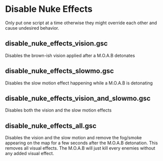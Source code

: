 # Disable Nuke Effects

Only put one script at a time otherwise they might override each other and cause undesired behavior.

## disable_nuke_effects_vision.gsc
Disables the brown-ish vision applied after a M.O.A.B detonates

## disable_nuke_effects_slowmo.gsc
Disables the slow motion effect happening while a M.O.A.B is detonating

## disable_nuke_effects_vision_and_slowmo.gsc
Disables both the vision and the slow motion effects

## disable_nuke_effects_all.gsc
Disables the vision and the slow motion and remove the fog/smoke appearing on the map for a few seconds after the M.O.A.B detonation. This removes all visual effects. The M.O.A.B will just kill every enemies without any added visual effect.